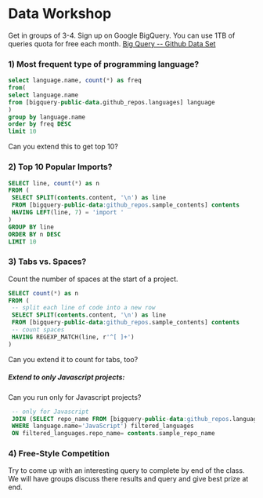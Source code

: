 # Data Workshop

Get in groups of 3-4. Sign up on Google BigQuery. You can use 1TB of queries quota for free each month.
[Big Query -- Github Data Set](https://cloudplatform.googleblog.com/2016/06/GitHub-on-BigQuery-analyze-all-the-open-source-code.html)

### 1) Most frequent type of programming language?

```sql
select language.name, count(*) as freq
from(
select language.name
from [bigquery-public-data.github_repos.languages] language
)
group by language.name
order by freq DESC
limit 10
```

Can you extend this to get top 10?

### 2) Top 10 Popular Imports?

```sql
SELECT line, count(*) as n
FROM (
 SELECT SPLIT(contents.content, '\n') as line
 FROM [bigquery-public-data:github_repos.sample_contents] contents
 HAVING LEFT(line, 7) = 'import '
)
GROUP BY line
ORDER BY n DESC
LIMIT 10
```

### 3) Tabs vs. Spaces?

Count the number of spaces at the start of a project.

```sql
SELECT count(*) as n
FROM (
 -- split each line of code into a new row
 SELECT SPLIT(contents.content, '\n') as line
 FROM [bigquery-public-data:github_repos.sample_contents] contents
 -- count spaces
 HAVING REGEXP_MATCH(line, r'^[ ]+')
)
```

Can you extend it to count for tabs, too?

##### Extend to only Javascript projects:

Can you run only for Javascript projects?
```sql
 -- only for Javascript
 JOIN (SELECT repo_name FROM [bigquery-public-data:github_repos.languages] 
 WHERE language.name='JavaScript') filtered_languages
 ON filtered_languages.repo_name= contents.sample_repo_name
```

### 4) Free-Style Competition

Try to come up with an interesting query to complete by end of the class. We will have groups discuss there results and query and give best prize at end.
